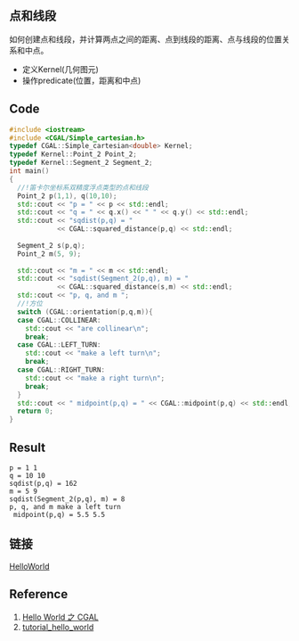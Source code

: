 
## 点和线段

如何创建点和线段，并计算两点之间的距离、点到线段的距离、点与线段的位置关系和中点。

- 定义Kernel(几何图元)
- 操作predicate(位置，距离和中点)

## Code
``` c++
#include <iostream>
#include <CGAL/Simple_cartesian.h>
typedef CGAL::Simple_cartesian<double> Kernel;
typedef Kernel::Point_2 Point_2;
typedef Kernel::Segment_2 Segment_2;
int main()
{
  //!笛卡尔坐标系双精度浮点类型的点和线段
  Point_2 p(1,1), q(10,10);
  std::cout << "p = " << p << std::endl;
  std::cout << "q = " << q.x() << " " << q.y() << std::endl;
  std::cout << "sqdist(p,q) = " 
            << CGAL::squared_distance(p,q) << std::endl;
  
  Segment_2 s(p,q);
  Point_2 m(5, 9);
  
  std::cout << "m = " << m << std::endl;
  std::cout << "sqdist(Segment_2(p,q), m) = "
            << CGAL::squared_distance(s,m) << std::endl;
  std::cout << "p, q, and m ";
  //!方位
  switch (CGAL::orientation(p,q,m)){
  case CGAL::COLLINEAR: 
    std::cout << "are collinear\n";
    break;
  case CGAL::LEFT_TURN:
    std::cout << "make a left turn\n";
    break;
  case CGAL::RIGHT_TURN: 
    std::cout << "make a right turn\n";
    break;
  }
  std::cout << " midpoint(p,q) = " << CGAL::midpoint(p,q) << std::endl;
  return 0;
}
```
## Result
```
p = 1 1
q = 10 10
sqdist(p,q) = 162
m = 5 9
sqdist(Segment_2(p,q), m) = 8
p, q, and m make a left turn
 midpoint(p,q) = 5.5 5.5

```
## 链接
[HelloWorld](https://github.com/wblong/CGALDemo/tree/master/HelloWorld)
## Reference

1. [Hello World 之 CGAL](https://www.cnblogs.com/myboat/p/9943738.html)
2. [tutorial_hello_world](https://doc.cgal.org/latest/Manual/tutorial_hello_world.html)
